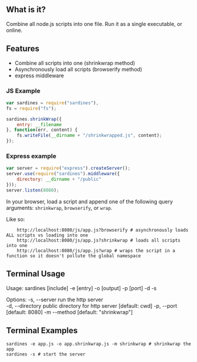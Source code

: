 ## What is it?

Combine all node.js scripts into one file. Run it as a single executable, or online.

## Features

- Combine all scripts into one (shrinkwrap method)
- Asynchronously load all scripts (browserify method)
- express middleware

### JS Example

```javascript
var sardines = require("sardines"),
fs = require("fs");

sardines.shrinkWrap({
	entry: __filename
}, function(err, content) {
	fs.writeFile(__dirname + "/shrinkwrapped.js", content);
});
```

### Express example
```javascript
var server = require("express").createServer();
server.use(require("sardines").middleware({
	directory: __dirname + "/public"
}));
server.listen(8080);
```

In your browser, load a script and append one of the following query arguments: `shrinkwrap`, `browserify`, or `wrap`.

Like so:

```
	http://localhost:8080/js/app.js?browserify # asynchronously loads ALL scripts vs loading into one
	http://localhost:8080/js/app.js?shrinkwrap # loads all scripts into one
	http://localhost:8080/js/app.js?wrap # wraps the script in a function so it doesn't pollute the global namespace
```

## Terminal Usage


Usage: sardines [include] -e [entry] -o [output] -p [port] -d -s

Options:
  -s, --server     run the http server             
  -d, --directory  public directory for http server  [default: cwd]
  -p, --port                                         [default: 8080]
  -m  --method                                       [default: "shrinkwrap"]



## Terminal Examples

	sardines -e app.js -o app.shrinkwrap.js -m shrinkwrap # shrinkwrap the app
	sardines -s # start the server
   
